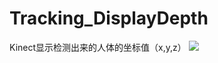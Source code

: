 # Tracking_DisplayDepth
Kinect显示检测出来的人体的坐标值（x,y,z）
![](https://github.com/Tacode/Tracking_DisplayDepth/效果.JPG)
